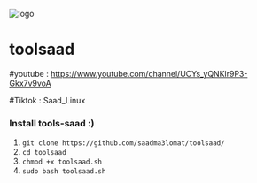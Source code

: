 ![logo](https://github.com/saadma3lomat/toolsaad/blob/main/ero.png)
# toolsaad
#youtube : https://www.youtube.com/channel/UCYs_yQNKlr9P3-Gkx7v9voA

#Tiktok :  Saad_Linux

### Install tools-saad :)
1. `git clone https://github.com/saadma3lomat/toolsaad/`
2. `cd toolsaad`
3. `chmod +x toolsaad.sh`
4. `sudo bash toolsaad.sh`




